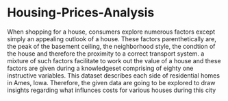 # Housing-Prices-Analysis
When shopping for a house, consumers explore numerous factors except simply an appealing outlook of a house. These factors parenthetically are, the peak of the basement ceiling, the neighborhood style, the condtion of the house and therefore the proximity to a correct transport system. a mixture of such factors facilitate to work out the value of a house and these factors are given during a knowledgeset comprising of eighty one instructive variables. This dataset describes each side of residential homes in Ames, Iowa. Therefore, the given data are going to be explored to draw insights regarding what influnces costs for various houses during this city
